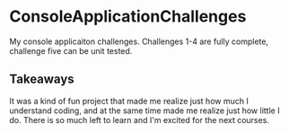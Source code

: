 # ConsoleApplicationChallenges

My console applicaiton challenges. Challenges 1-4 are fully complete, challenge five can be unit tested.

## Takeaways

It was a kind of fun project that made me realize just how much I understand coding, and at the same time made me realize just how little I do. There is so much left to learn and I'm excited for the next courses.
